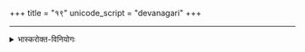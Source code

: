 +++
title = "१९"
unicode_script = "devanagari"
+++

_______
<details><summary>भास्करोक्त-विनियोगः</summary>

1द्वादश ज्योतिष्मतीरुपदधाति - ज्योतिष्मतीमिति ॥
</details>



<div class="js_include" url="/vedAH_yajuH/taittirIyam/saMhitA/yajuH/sarva-prastutiH/1/4_somAbhiShavAdi/33-35_sangAhanam/jyotiShmantaM.md"  newLevelForH1="5" includeTitle="false"> </div>  
